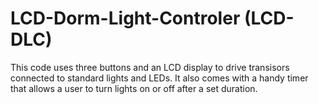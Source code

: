 # LCD-Dorm-Light-Controler (LCD-DLC)
This code uses three buttons and an LCD display to drive transisors connected to standard lights and LEDs.
It also comes with a handy timer that allows a user to turn lights on or off after a set duration.
